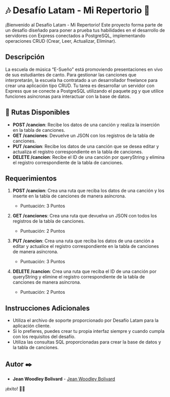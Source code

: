 # 🎶 Desafío Latam - Mi Repertorio 🎵

¡Bienvenido al Desafío Latam - Mi Repertorio! Este proyecto forma parte de un desafío diseñado para poner a prueba tus habilidades en el desarrollo de servidores con Express conectados a PostgreSQL, implementando operaciones CRUD (Crear, Leer, Actualizar, Eliminar).

## Descripción

La escuela de música “E-Sueño” está promoviendo presentaciones en vivo de sus estudiantes de canto. Para gestionar las canciones que interpretarán, la escuela ha contratado a un desarrollador freelance para crear una aplicación tipo CRUD. Tu tarea es desarrollar un servidor con Express que se conecte a PostgreSQL utilizando el paquete pg y que utilice funciones asíncronas para interactuar con la base de datos.

## 🚀 Rutas Disponibles

- **POST /cancion**: Recibe los datos de una canción y realiza la inserción en la tabla de canciones.
- **GET /canciones**: Devuelve un JSON con los registros de la tabla de canciones.
- **PUT /cancion**: Recibe los datos de una canción que se desea editar y actualiza el registro correspondiente en la tabla de canciones.
- **DELETE /cancion**: Recibe el ID de una canción por queryString y elimina el registro correspondiente de la tabla de canciones.

## Requerimientos

1. **POST /cancion**: Crea una ruta que reciba los datos de una canción y los inserte en la tabla de canciones de manera asíncrona.
   - Puntuación: 3 Puntos

2. **GET /canciones**: Crea una ruta que devuelva un JSON con todos los registros de la tabla de canciones.
   - Puntuación: 2 Puntos

3. **PUT /cancion**: Crea una ruta que reciba los datos de una canción a editar y actualice el registro correspondiente en la tabla de canciones de manera asíncrona.
   - Puntuación: 3 Puntos

4. **DELETE /cancion**: Crea una ruta que reciba el ID de una canción por queryString y elimine el registro correspondiente de la tabla de canciones de manera asíncrona.
   - Puntuación: 2 Puntos

## Instrucciones Adicionales

- Utiliza el archivo de soporte proporcionado por Desafío Latam para la aplicación cliente.
- Si lo prefieres, puedes crear tu propia interfaz siempre y cuando cumpla con los requisitos del desafío.
- Utiliza las consultas SQL proporcionadas para crear la base de datos y la tabla de canciones.

## Autor ✒️
- **Jean Woodley Bolivard** - [Jean Woodley Bolivard](https://github.com/jwoodleybolivard)

¡éxito! 💪✨
